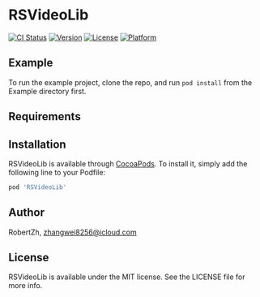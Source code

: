 # RSVideoLib

[![CI Status](https://img.shields.io/travis/RobertZh/RSVideoLib.svg?style=flat)](https://travis-ci.org/RobertZh/RSVideoLib)
[![Version](https://img.shields.io/cocoapods/v/RSVideoLib.svg?style=flat)](https://cocoapods.org/pods/RSVideoLib)
[![License](https://img.shields.io/cocoapods/l/RSVideoLib.svg?style=flat)](https://cocoapods.org/pods/RSVideoLib)
[![Platform](https://img.shields.io/cocoapods/p/RSVideoLib.svg?style=flat)](https://cocoapods.org/pods/RSVideoLib)

## Example

To run the example project, clone the repo, and run `pod install` from the Example directory first.

## Requirements

## Installation

RSVideoLib is available through [CocoaPods](https://cocoapods.org). To install
it, simply add the following line to your Podfile:

```ruby
pod 'RSVideoLib'
```

## Author

RobertZh, zhangwei8256@icloud.com

## License

RSVideoLib is available under the MIT license. See the LICENSE file for more info.
